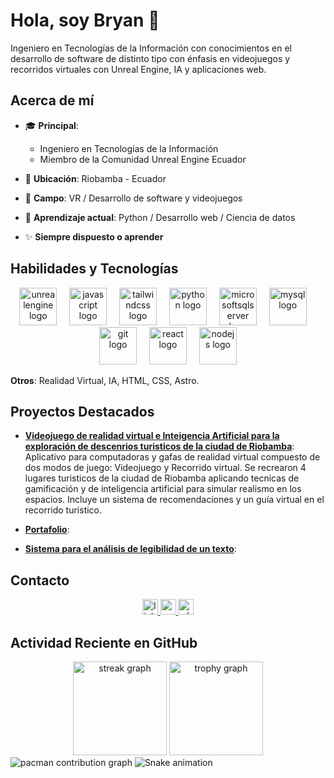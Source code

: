 # Hola, soy Bryan 👋

<p align="left">Ingeniero en Tecnologías de la Información con conocimientos en el desarrollo de software de distinto tipo con énfasis en videojuegos y recorridos virtuales con Unreal Engine, IA y aplicaciones web.</p>

## Acerca de mí

- 🎓 **Principal**: 
    - Ingeniero en Tecnologías de la Información
    - Miembro de la Comunidad Unreal Engine Ecuador

- 📍 **Ubicación**: Riobamba - Ecuador
- 💼 **Campo**: VR / Desarrollo de software y videojuegos
- 🌱 **Aprendizaje actual**: Python / Desarrollo web / Ciencia de datos

- ✨ **Siempre dispuesto o aprender**

## Habilidades y Tecnologías

<div align="center">
  <img src="https://cdn.jsdelivr.net/gh/devicons/devicon/icons/unrealengine/unrealengine-original-wordmark.svg" height="60" alt="unrealengine logo"  />
  <img width="12" />
  <img src="https://cdn.jsdelivr.net/gh/devicons/devicon/icons/javascript/javascript-original.svg" height="60" alt="javascript logo"  />
  <img width="12" />
  <img src="https://skillicons.dev/icons?i=tailwind" height="60" alt="tailwindcss logo"  />
  <img width="12" />
  <img src="https://skillicons.dev/icons?i=py" height="60" alt="python logo"  />
  <img width="12" />
  <img src="https://cdn.jsdelivr.net/gh/devicons/devicon/icons/microsoftsqlserver/microsoftsqlserver-plain-wordmark.svg" height="60" alt="microsoftsqlserver logo"  />
  <img width="12" />
  <img src="https://cdn.jsdelivr.net/gh/devicons/devicon/icons/mysql/mysql-original.svg" height="60" alt="mysql logo"  />
  <img width="12" />
  <img src="https://cdn.jsdelivr.net/gh/devicons/devicon/icons/git/git-original.svg" height="60" alt="git logo"  />
  <img width="12" />
  <img src="https://cdn.jsdelivr.net/gh/devicons/devicon/icons/react/react-original.svg" height="60" alt="react logo"  />
  <img width="12" />
  <img src="https://cdn.jsdelivr.net/gh/devicons/devicon/icons/nodejs/nodejs-plain-wordmark.svg" height="60" alt="nodejs logo"  />
</div>

<div>
    <p> <strong>Otros</strong>: Realidad Virtual, IA, HTML, CSS, Astro.</p>
</div>




## Proyectos Destacados

- **[Videojuego de realidad virtual e Inteigencia Artificial para la exploración de descenrios turisticos de la ciudad de Riobamba](https://youtu.be/3J5ZmO6B_2A)**: Aplicativo para computadoras y gafas de realidad virtual compuesto de dos modos de juego: Videojuego y Recorrido virtual. Se recrearon 4 lugares turisticos de la ciudad de Riobamba aplicando tecnicas de gamificación y de inteligencia artificial para simular realismo en los espacios. Incluye un sistema de recomendaciones y un guía virtual en el recorrido turistico.

- **[Portafolio]()**:

- **[Sistema para el análisis de legibilidad de un texto]()**:
  
<!-- - **[Nombre del Proyecto 2](https://github.com/ibsenseijas7/proyecto2)**: Breve descripción del proyecto. -->  


## Contacto

<div align="center">
  <a href="www.linkedin.com/in/bryan-guapulema-91165226b" target="_blank">
    <img src="https://img.shields.io/static/v1?message=LinkedIn&logo=linkedin&label=&color=0077B5&logoColor=white&labelColor=&style=for-the-badge" height="25" alt="linkedin logo"  />
  </a>
  <a href="mailto:bryan19012003@gmail.com" target="_blank">
    <img src="https://img.shields.io/static/v1?message=Gmail&logo=gmail&label=&color=D14836&logoColor=white&labelColor=&style=for-the-badge" height="25" alt="gmail logo"  />
  </a>
  <a href="https://wa.me/593987613597" target="_blank">
    <img src="https://img.shields.io/static/v1?message=Whatsapp&logo=whatsapp&label=&color=25D366&logoColor=white&labelColor=&style=for-the-badge" height="25" alt="whatsapp logo"  />
  </a>
</div>

## Actividad Reciente en GitHub

<div align="center">
  <img src="https://streak-stats.demolab.com?user=BryanGuapulema&locale=en&mode=daily&theme=dracula&hide_border=false&border_radius=5&order=3" height="150" alt="streak graph"  />
  <img src="https://github-profile-trophy.vercel.app?username=BryanGuapulema&theme=dracula&column=-1&row=1&margin-w=8&margin-h=8&no-bg=false&no-frame=false&order=4" height="150" alt="trophy graph"  />
</div>

<picture>
  <source media="(prefers-color-scheme: dark)" srcset="https://raw.githubusercontent.com/BryanGuapulema/BryanGuapulema/output/pacman-contribution-graph-dark.svg">
  <source media="(prefers-color-scheme: light)" srcset="https://raw.githubusercontent.com/BryanGuapulema/BryanGuapulema/output/pacman-contribution-graph.svg">
  <img alt="pacman contribution graph" src="https://raw.githubusercontent.com/BryanGuapulema/BryanGuapulema/output/pacman-contribution-graph.svg">
</picture>

<img src="https://raw.githubusercontent.com/BryanGuapulema/BryanGuapulema/output/snake.svg" alt="Snake animation" />



